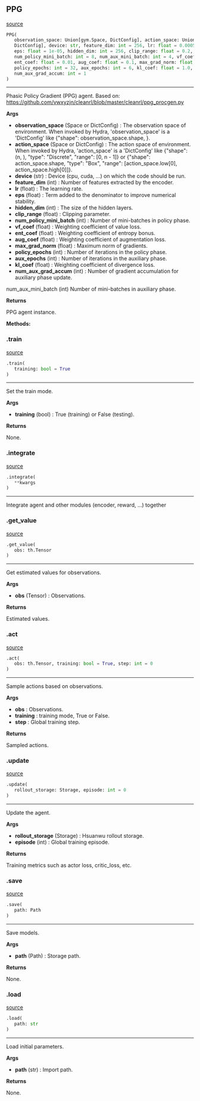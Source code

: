 #


## PPG
[source](https://github.com/RLE-Foundation/Hsuanwu/blob/main/hsuanwu/xploit/agent/ppg.py/#L66)
```python 
PPG(
   observation_space: Union[gym.Space, DictConfig], action_space: Union[gym.Space,
   DictConfig], device: str, feature_dim: int = 256, lr: float = 0.0005,
   eps: float = 1e-05, hidden_dim: int = 256, clip_range: float = 0.2,
   num_policy_mini_batch: int = 8, num_aux_mini_batch: int = 4, vf_coef: float = 0.5,
   ent_coef: float = 0.01, aug_coef: float = 0.1, max_grad_norm: float = 0.5,
   policy_epochs: int = 32, aux_epochs: int = 6, kl_coef: float = 1.0,
   num_aux_grad_accum: int = 1
)
```


---
Phasic Policy Gradient (PPG) agent.
Based on: https://github.com/vwxyzjn/cleanrl/blob/master/cleanrl/ppg_procgen.py


**Args**

* **observation_space** (Space or DictConfig) : The observation space of environment. When invoked by Hydra,
    'observation_space' is a 'DictConfig' like {"shape": observation_space.shape, }.
* **action_space** (Space or DictConfig) : The action space of environment. When invoked by Hydra,
    'action_space' is a 'DictConfig' like
    {"shape": (n, ), "type": "Discrete", "range": [0, n - 1]} or
    {"shape": action_space.shape, "type": "Box", "range": [action_space.low[0], action_space.high[0]]}.
* **device** (str) : Device (cpu, cuda, ...) on which the code should be run.
* **feature_dim** (int) : Number of features extracted by the encoder.
* **lr** (float) : The learning rate.
* **eps** (float) : Term added to the denominator to improve numerical stability.
* **hidden_dim** (int) : The size of the hidden layers.
* **clip_range** (float) : Clipping parameter.
* **num_policy_mini_batch** (int) : Number of mini-batches in policy phase.
* **vf_coef** (float) : Weighting coefficient of value loss.
* **ent_coef** (float) : Weighting coefficient of entropy bonus.
* **aug_coef** (float) : Weighting coefficient of augmentation loss.
* **max_grad_norm** (float) : Maximum norm of gradients.
* **policy_epochs** (int) : Number of iterations in the policy phase.
* **aux_epochs** (int) : Number of iterations in the auxiliary phase.
* **kl_coef** (float) : Weighting coefficient of divergence loss.
* **num_aux_grad_accum** (int) : Number of gradient accumulation for auxiliary phase update.

num_aux_mini_batch (int) Number of mini-batches in auxiliary phase.


**Returns**

PPG agent instance.


**Methods:**


### .train
[source](https://github.com/RLE-Foundation/Hsuanwu/blob/main/hsuanwu/xploit/agent/ppg.py/#L151)
```python
.train(
   training: bool = True
)
```

---
Set the train mode.


**Args**

* **training** (bool) : True (training) or False (testing).


**Returns**

None.

### .integrate
[source](https://github.com/RLE-Foundation/Hsuanwu/blob/main/hsuanwu/xploit/agent/ppg.py/#L163)
```python
.integrate(
   **kwargs
)
```

---
Integrate agent and other modules (encoder, reward, ...) together

### .get_value
[source](https://github.com/RLE-Foundation/Hsuanwu/blob/main/hsuanwu/xploit/agent/ppg.py/#L178)
```python
.get_value(
   obs: th.Tensor
)
```

---
Get estimated values for observations.


**Args**

* **obs** (Tensor) : Observations.


**Returns**

Estimated values.

### .act
[source](https://github.com/RLE-Foundation/Hsuanwu/blob/main/hsuanwu/xploit/agent/ppg.py/#L189)
```python
.act(
   obs: th.Tensor, training: bool = True, step: int = 0
)
```

---
Sample actions based on observations.


**Args**

* **obs**  : Observations.
* **training**  : training mode, True or False.
* **step**  : Global training step.


**Returns**

Sampled actions.

### .update
[source](https://github.com/RLE-Foundation/Hsuanwu/blob/main/hsuanwu/xploit/agent/ppg.py/#L211)
```python
.update(
   rollout_storage: Storage, episode: int = 0
)
```

---
Update the agent.


**Args**

* **rollout_storage** (Storage) : Hsuanwu rollout storage.
* **episode** (int) : Global training episode.


**Returns**

Training metrics such as actor loss, critic_loss, etc.

### .save
[source](https://github.com/RLE-Foundation/Hsuanwu/blob/main/hsuanwu/xploit/agent/ppg.py/#L412)
```python
.save(
   path: Path
)
```

---
Save models.


**Args**

* **path** (Path) : Storage path.


**Returns**

None.

### .load
[source](https://github.com/RLE-Foundation/Hsuanwu/blob/main/hsuanwu/xploit/agent/ppg.py/#L427)
```python
.load(
   path: str
)
```

---
Load initial parameters.


**Args**

* **path** (str) : Import path.


**Returns**

None.
